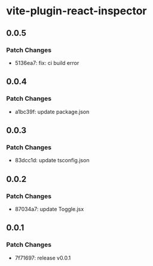 # vite-plugin-react-inspector

## 0.0.5

### Patch Changes

- 5136ea7: fix: ci build error

## 0.0.4

### Patch Changes

- a1bc39f: update package.json

## 0.0.3

### Patch Changes

- 83dcc1d: update tsconfig.json

## 0.0.2

### Patch Changes

- 87034a7: update Toggle.jsx

## 0.0.1

### Patch Changes

- 7f71697: release v0.0.1
